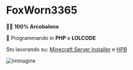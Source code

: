 # FoxWorn3365

🏳️‍🌈 **100% Arcobaleno**

🔭 Programmando in **PHP** e **LOLCODE**

Sto lavorando su: [Minecraft Server Installer](https://github.com/FoxWorn3365/Minecraft-Server-Installer/) e [HPB](https://dev.hpbdev.cf/)

![immagine](https://syrma.fcosma.it/file/rgb_led/safe/BELLISSIMI.png)
<!--
**FoxWorn3365/FoxWorn3365** is a ✨ _special_ ✨ repository because its `README.md` (this file) appears on your GitHub profile.

Here are some ideas to get you started:

- 🔭 I’m currently working on ...
- 🌱 I’m currently learning ...
- 👯 I’m looking to collaborate on ...
- 🤔 I’m looking for help with ...
- 💬 Ask me about ...
- 📫 How to reach me: ...
- 😄 Pronouns: ...
- ⚡ Fun fact: ...
-->
